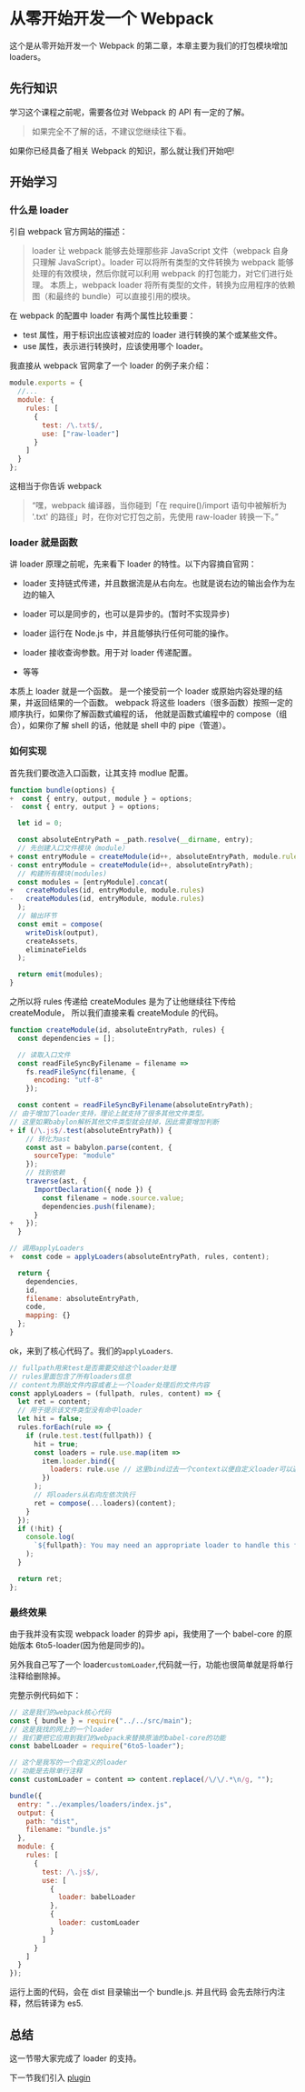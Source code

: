# 从零开始开发一个 Webpack

这个是从零开始开发一个 Webpack 的第二章，本章主要为我们的打包模块增加 loaders。

## 先行知识

学习这个课程之前呢，需要各位对 Webpack 的 API 有一定的了解。

> 如果完全不了解的话，不建议您继续往下看。

如果你已经具备了相关 Webpack 的知识，那么就让我们开始吧!

## 开始学习

### 什么是 loader

引自 webpack 官方网站的描述：

> loader 让 webpack 能够去处理那些非 JavaScript 文件（webpack 自身只理解 JavaScript）。loader 可以将所有类型的文件转换为 webpack 能够处理的有效模块，然后你就可以利用 webpack 的打包能力，对它们进行处理。
> 本质上，webpack loader 将所有类型的文件，转换为应用程序的依赖图（和最终的 bundle）可以直接引用的模块。

在 webpack 的配置中 loader 有两个属性比较重要：

- test 属性，用于标识出应该被对应的 loader 进行转换的某个或某些文件。
- use 属性，表示进行转换时，应该使用哪个 loader。

我直接从 webpack 官网拿了一个 loader 的例子来介绍：

```js
module.exports = {
  //...
  module: {
    rules: [
      {
        test: /\.txt$/,
        use: ["raw-loader"]
      }
    ]
  }
};
```

这相当于你告诉 webpack

> “嘿，webpack 编译器，当你碰到「在 require()/import 语句中被解析为 '.txt' 的路径」时，在你对它打包之前，先使用 raw-loader 转换一下。”

### loader 就是函数

讲 loader 原理之前呢，先来看下 loader 的特性。以下内容摘自官网：

- loader 支持链式传递，并且数据流是从右向左。也就是说右边的输出会作为左边的输入

- loader 可以是同步的，也可以是异步的。(暂时不实现异步)

- loader 运行在 Node.js 中，并且能够执行任何可能的操作。

- loader 接收查询参数。用于对 loader 传递配置。

- 等等

本质上 loader 就是一个函数。 是一个接受前一个 loader 或原始内容处理的结果，并返回结果的一个函数。
webpack 将这些 loaders（很多函数）按照一定的顺序执行，如果你了解函数式编程的话，
他就是函数式编程中的 compose（组合），如果你了解 shell 的话，他就是 shell 中的 pipe（管道）。

### 如何实现

首先我们要改造入口函数，让其支持 modlue 配置。

```js
function bundle(options) {
+  const { entry, output, module } = options;
-  const { entry, output } = options;

  let id = 0;

  const absoluteEntryPath = _path.resolve(__dirname, entry);
  // 先创建入口文件模块（module）
+ const entryModule = createModule(id++, absoluteEntryPath, module.rules);
- const entryModule = createModule(id++, absoluteEntryPath);
  // 构建所有模块(modules)
  const modules = [entryModule].concat(
+   createModules(id, entryModule, module.rules)
-   createModules(id, entryModule, module.rules)
  );
  // 输出环节
  const emit = compose(
    writeDisk(output),
    createAssets,
    eliminateFields
  );

  return emit(modules);
}
```

之所以将 rules 传递给 createModules 是为了让他继续往下传给 createModule，
所以我们直接来看 createModule 的代码。

```js
function createModule(id, absoluteEntryPath, rules) {
  const dependencies = [];

  // 读取入口文件
  const readFileSyncByFilename = filename =>
    fs.readFileSync(filename, {
      encoding: "utf-8"
    });

  const content = readFileSyncByFilename(absoluteEntryPath);
// 由于增加了loader支持，理论上就支持了很多其他文件类型。
// 这里如果babylon解析其他文件类型就会挂掉，因此需要增加判断
+ if (/\.js$/.test(absoluteEntryPath)) {
    // 转化为ast
    const ast = babylon.parse(content, {
      sourceType: "module"
    });
    // 找到依赖
    traverse(ast, {
      ImportDeclaration({ node }) {
        const filename = node.source.value;
        dependencies.push(filename);
      }
+   });
  }

// 调用applyLoaders
+  const code = applyLoaders(absoluteEntryPath, rules, content);

  return {
    dependencies,
    id,
    filename: absoluteEntryPath,
    code,
    mapping: {}
  };
}
```

ok，来到了核心代码了。我们的`applyLoaders`.

```js
// fullpath用来test是否需要交给这个loader处理
// rules里面包含了所有loaders信息
// content为原始文件内容或者上一个loader处理后的文件内容
const applyLoaders = (fullpath, rules, content) => {
  let ret = content;
  // 用于提示该文件类型没有命中loader
  let hit = false;
  rules.forEach(rule => {
    if (rule.test.test(fullpath)) {
      hit = true;
      const loaders = rule.use.map(item =>
        item.loader.bind({
          loaders: rule.use // 这里bind过去一个context以便自定义loader可以通过this访问，webpack提供了很多上下文属性，这里暂不支持
        })
      );
      // 将loaders从右向左依次执行
      ret = compose(...loaders)(content);
    }
  });
  if (!hit) {
    console.log(
      `${fullpath}: You may need an appropriate loader to handle this file type.`
    );
  }

  return ret;
};
```

### 最终效果

由于我并没有实现 webpack loader 的异步 api，我使用了一个 babel-core 的原始版本 6to5-loader(因为他是同步的)。

另外我自己写了一个 loader`customLoader`,代码就一行，功能也很简单就是将单行注释给删除掉。

完整示例代码如下：

```js
// 这是我们的webpack核心代码
const { bundle } = require("../../src/main");
// 这是我找的网上的一个loader
// 我们要把它应用到我们的webpack来替换原油的babel-core的功能
const babelLoader = require("6to5-loader");

// 这个是我写的一个自定义的loader
// 功能是去除单行注释
const customLoader = content => content.replace(/\/\/.*\n/g, "");

bundle({
  entry: "../examples/loaders/index.js",
  output: {
    path: "dist",
    filename: "bundle.js"
  },
  module: {
    rules: [
      {
        test: /\.js$/,
        use: [
          {
            loader: babelLoader
          },
          {
            loader: customLoader
          }
        ]
      }
    ]
  }
});
```

运行上面的代码，会在 dist 目录输出一个 bundle.js. 并且代码
会先去除行内注释，然后转译为 es5.

## 总结

这一节带大家完成了 loader 的支持。

下一节我们引入 [plugin](https://github.com/azl397985856/mono-webpack/tree/lecture/part-3)
